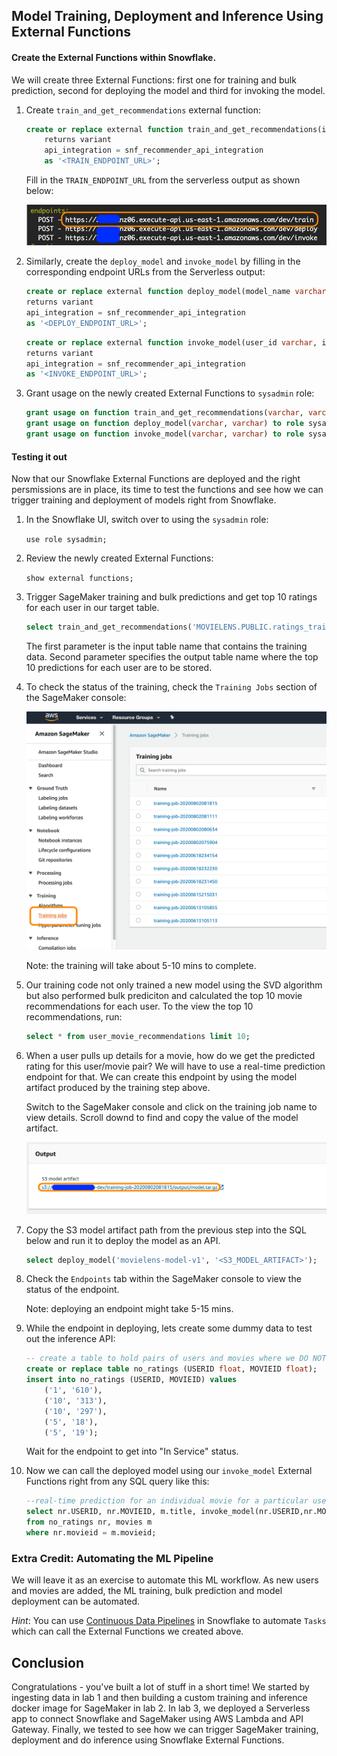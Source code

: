 
## Model Training, Deployment and Inference Using External Functions

#### Create the External Functions within Snowflake. 

We will create three External Functions: first one for training and bulk prediction, second for deploying the model and third for invoking the model.

1. Create `train_and_get_recommendations` external function:

    ```sql
    create or replace external function train_and_get_recommendations(input_table_name varchar, output_table_name varchar)
        returns variant
        api_integration = snf_recommender_api_integration
        as '<TRAIN_ENDPOINT_URL>';
    ```
    
    Fill in the `TRAIN_ENDPOINT_URL` from the serverless output as shown below:

    ![Train endpoint](./images/train_endpoint.png)

2. Similarly, create the `deploy_model` and `invoke_model` by filling in the corresponding endpoint URLs from the Serverless output:

    ```sql
    create or replace external function deploy_model(model_name varchar, model_url varchar)
    returns variant
    api_integration = snf_recommender_api_integration
    as '<DEPLOY_ENDPOINT_URL>';
    ```

    ```sql
    create or replace external function invoke_model(user_id varchar, item_id varchar)
    returns variant
    api_integration = snf_recommender_api_integration
    as '<INVOKE_ENDPOINT_URL>';
    ```

3. Grant usage on the newly created External Functions to `sysadmin` role:

    ```sql
    grant usage on function train_and_get_recommendations(varchar, varchar) to role sysadmin;
    grant usage on function deploy_model(varchar, varchar) to role sysadmin;
    grant usage on function invoke_model(varchar, varchar) to role sysadmin;
    ```

#### Testing it out

Now that our Snowflake External Functions are deployed and the right persmissions are in place, its time to test the functions and see how we can trigger training and deployment of models right from Snowflake.

1. In the Snowflake UI, switch over to using the `sysadmin` role:

    `use role sysadmin;`

2. Review the newly created External Functions:

    `show external functions;`

3. Trigger SageMaker training and bulk predictions and get top 10 ratings for each user in our target table. 

    ```sql
    select train_and_get_recommendations('MOVIELENS.PUBLIC.ratings_train_data','MOVIELENS.PUBLIC.user_movie_recommendations');
    ```

    The first parameter is the input table name that contains the training data. Second parameter specifies the output table name where the top 10 predictions for each user are to be stored.

4. To check the status of the training, check the `Training Jobs` section of the SageMaker console:

    ![SageMaker Training Jobs](./images/sagemaker_training.png)

    Note: the training will take about 5-10 mins to complete.

5. Our training code not only trained a new model using the SVD algorithm but also performed bulk prediciton and calculated the top 10 movie recommendations for each user. To the view the top 10 recommendations, run:

    ```sql
    select * from user_movie_recommendations limit 10;
    ```

6. When a user pulls up details for a movie, how do we get the predicted rating for this user/movie pair? We will have to use a real-time prediction endpoint for that. We can create this endpoint by using the model artifact produced by the training step above. 

    Switch to the SageMaker console and click on the training job name to view details. Scroll downd to find and copy the value of the model artifact.

    ![S3 Model Artifact](./images/model_artifact.png)


7. Copy the S3 model artifact path from the previous step into the SQL below and run it to deploy the model as an API.

    ```sql
    select deploy_model('movielens-model-v1', '<S3_MODEL_ARTIFACT>');
    ```

8. Check the `Endpoints` tab within the SageMaker console to view the status of the endpoint.

    Note: deploying an endpoint might take 5-15 mins.

9. While the endpoint in deploying, lets create some dummy data to test out the inference API:

    ```sql
    -- create a table to hold pairs of users and movies where we DO NOT have a rating
    create or replace table no_ratings (USERID float, MOVIEID float); 
    insert into no_ratings (USERID, MOVIEID) values
        ('1', '610'),
        ('10', '313'),
        ('10', '297'),
        ('5', '18'),
        ('5', '19');
    ```

    Wait for the endpoint to get into "In Service" status.

10. Now we can call the deployed model using our `invoke_model` External Functions right from any SQL query like this:

    ```sql
    --real-time prediction for an individual movie for a particular user
    select nr.USERID, nr.MOVIEID, m.title, invoke_model(nr.USERID,nr.MOVIEID) as rating_prediction 
    from no_ratings nr, movies m
    where nr.movieid = m.movieid;
    ```

### Extra Credit: Automating the ML Pipeline

We will leave it as an exercise to automate this ML workflow. As new users and movies are added, the ML training, bulk prediction and model deployment can be automated. 

*Hint*: You can use [Continuous Data Pipelines](https://docs.snowflake.com/en/user-guide/data-pipelines.html) in Snowflake to automate `Tasks` which can call the External Functions we created above.

## Conclusion

Congratulations - you've built a lot of stuff in a short time! We started by ingesting data in lab 1 and then building a custom training and inference docker image for SageMaker in lab 2. In lab 3, we deployed a Serverless app to connect Snowflake and SageMaker using AWS Lambda and API Gateway. Finally, we tested to see how we can trigger SageMaker training, deployment and do inference using Snowflake External Functions.

